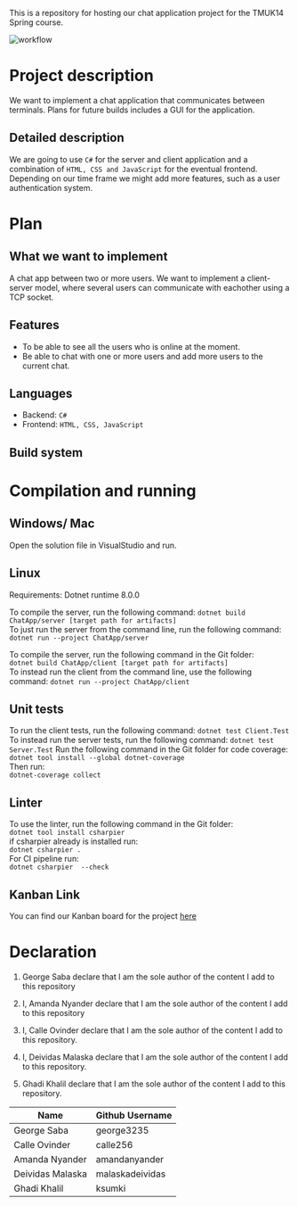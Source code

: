 This is a repository for hosting our chat application project for the TMUK14 Spring course. 

![workflow](https://github.com/calle256/chat-app/actions/workflows/dotnet.yml/badge.svg)

# Project description
We want to implement a chat application that communicates between terminals. 
Plans for future builds includes a GUI for the application.

## Detailed description
We are going to use `C#` for the server and client application and a combination of `HTML, CSS and JavaScript` for the eventual frontend. Depending on our time frame we might add more features, such as a user authentication system. 


# Plan 

## What we want to implement 
A chat app between two or more users. We want to implement a client-server model, where several users can communicate with eachother using a TCP socket. 

## Features 
* To be able to see all the users who is online at the moment. 
* Be able to chat with one or more users and add more users to the current chat.

## Languages
* Backend: `C#`
* Frontend: `HTML, CSS, JavaScript` 

## Build system 

# Compilation and running
## Windows/ Mac
Open the solution file in VisualStudio and run.

## Linux
Requirements: Dotnet runtime 8.0.0

To compile the server, run the following command: 
`dotnet build ChatApp/server [target path for artifacts]`  
To just run the server from the command line, run the following command: 
`dotnet run --project ChatApp/server`

To compile the server, run the following command in the Git folder:  
`dotnet build ChatApp/client [target path for artifacts]`  
To instead run the client from the command line, use the following command: 
`dotnet run --project ChatApp/client`

## Unit tests
To run the client tests, run the following command: 
`dotnet test Client.Test`  
To instead run the server tests, run the following command: 
`dotnet test Server.Test`
Run the following command in the Git folder for code coverage:  
`dotnet tool install --global dotnet-coverage`  
Then run:  
`dotnet-coverage collect`  


## Linter
To use the linter, run the following command in the Git folder:  
`dotnet tool install csharpier`  
if csharpier already is installed run:  
`dotnet csharpier .`  
For CI pipeline run:  
`dotnet csharpier  --check`  


## Kanban Link
You can find our Kanban board for the project [here](https://github.com/users/calle256/projects/1)

# Declaration

1. George Saba declare that I am the sole author of the content I add to this repository

2. I, Amanda Nyander declare that I am the sole author of the content I add to this repository

3. I, Calle Ovinder declare that I am the sole author of the content I add to this repository.
   
4. I, Deividas Malaska declare that I am the sole author of the content I add to this repository.

5. Ghadi Khalil declare that I am the sole author of the content I add to this repository.

| Name            | Github Username |
|---              |---              |
| George Saba     | george3235      |
| Calle Ovinder   | calle256        |
| Amanda Nyander  | amandanyander   |
| Deividas Malaska| malaskadeividas |
| Ghadi Khalil    | ksumki          |




